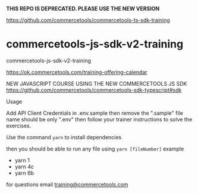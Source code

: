 **THIS REPO IS DEPRECATED. PLEASE USE THE NEW VERSION**

https://github.com/commercetools/commercetools-ts-sdk-training

# commercetools-js-sdk-v2-training
commercetools-js-sdk-v2-training

https://ok.commercetools.com/training-offering-calendar

NEW JAVASCRIPT COURSE USING THE NEW COMMERCETOOLS JS SDK 
https://github.com/commercetools/commercetools-sdk-typescript#sdk

Usage

Add API Client Credentials in .env.sample then remove the ".sample" file name should be only ".env"
then follow your trainer instructions to solve the exercises.

Use the command `yarn` to install dependencies

then you should be able to run any file using `yarn [fileNumber]`
example
- yarn 1
- yarn 4c 
- yarn 6b


for questions email training@commercetools.com

